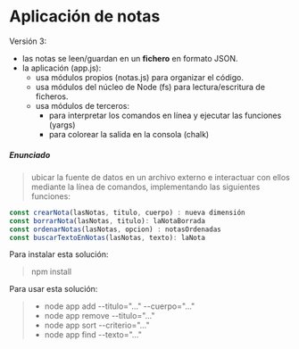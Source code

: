 # Aplicación de notas

Versión 3: 
 + las notas se leen/guardan en un **fichero** en formato JSON.
 + la aplicación (app.js):
   + usa módulos propios (notas.js) para organizar el código.
   + usa módulos del núcleo de Node (fs) para lectura/escritura de ficheros.
   + usa módulos de terceros:
     + para interpretar los comandos en línea y ejecutar las funciones (yargs)
     + para colorear la salida en la consola (chalk)

##### Enunciado
> ubicar la fuente de datos en un archivo externo e interactuar con ellos mediante la línea de comandos, implementando las siguientes funciones:

````javascript
const crearNota(lasNotas, titulo, cuerpo) : nueva dimensión
const borrarNota(lasNotas, titulo): laNotaBorrada
const ordenarNotas(lasNotas, opcion) : notasOrdenadas
const buscarTextoEnNotas(lasNotas, texto): laNota
````

Para instalar esta solución:
>npm install

Para usar esta solución:
>+ node app add --titulo="..." --cuerpo="..."
>+ node app remove --titulo="..."
>+ node app sort --criterio="..."
>+ node app find --texto="..."